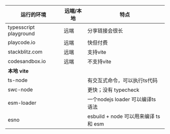 

| 运行的环境 | 远端/本地 | 特点 |
| ---------------------- | ---- | ---- |
| typesscript playground | 远端 | 分享链接会很长 |
| playcode.io            | 远端 | 快但付费 |
| stackblitz.com         | 远端 | 支持vite |
| codesandbox.io         | 远端 | 不支持vite |
| **本地 vite** | |  |
| ts-node | | 有交互式命令，可以执行ts代码 |
| swc-node | | 更快；没有 typecheck |
| esm-loader | | 一个nodejs loader 可以编译ts 语法 |
| esno | | esbuild + node 可以用来编译 ts 和 esm |
